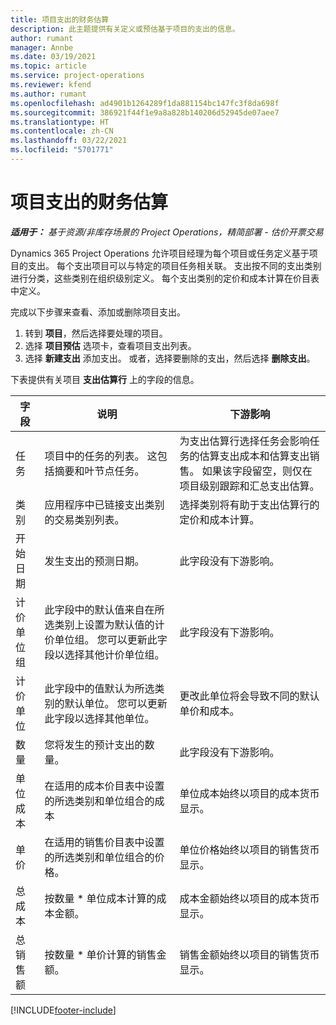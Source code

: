 ```yaml
---
title: 项目支出的财务估算
description: 此主题提供有关定义或预估基于项目的支出的信息。
author: rumant
manager: Annbe
ms.date: 03/19/2021
ms.topic: article
ms.service: project-operations
ms.reviewer: kfend
ms.author: rumant
ms.openlocfilehash: ad4901b1264289f1da881154bc147fc3f8da698f
ms.sourcegitcommit: 386921f44f1e9a8a828b140206d52945de07aee7
ms.translationtype: HT
ms.contentlocale: zh-CN
ms.lasthandoff: 03/22/2021
ms.locfileid: "5701771"
---
```

# <a name="financial-estimates-for-expenses-on-projects"></a>项目支出的财务估算
_**适用于：** 基于资源/非库存场景的 Project Operations，精简部署 - 估价开票交易_

Dynamics 365 Project Operations 允许项目经理为每个项目或任务定义基于项目的支出。 每个支出项目可以与特定的项目任务相关联。 支出按不同的支出类别进行分类，这些类别在组织级别定义。 每个支出类别的定价和成本计算在价目表中定义。 

完成以下步骤来查看、添加或删除项目支出。

1. 转到 **项目**，然后选择要处理的项目。
2. 选择 **项目预估** 选项卡，查看项目支出列表。
3. 选择 **新建支出** 添加支出。 或者，选择要删除的支出，然后选择 **删除支出**。

下表提供有关项目 **支出估算行** 上的字段的信息。 

| **字段** | **说明** | **下游影响** |
| --- | --- | --- |
| 任务 | 项目中的任务的列表。 这包括摘要和叶节点任务。 | 为支出估算行选择任务会影响任务的估算支出成本和估算支出销售。 如果该字段留空，则仅在项目级别跟踪和汇总支出估算。 |
| 类别 | 应用程序中已链接支出类别的交易类别列表。 | 选择类别将有助于支出估算行的定价和成本计算。 |
| 开始日期 | 发生支出的预测日期。 | 此字段没有下游影响。 |
| 计价单位组 | 此字段中的默认值来自在所选类别上设置为默认值的计价单位组。 您可以更新此字段以选择其他计价单位组。 | 此字段没有下游影响。 |
| 计价单位 | 此字段中的值默认为所选类别的默认单位。 您可以更新此字段以选择其他单位。 | 更改此单位将会导致不同的默认单价和成本。 |
| 数量 | 您将发生的预计支出的数量。 | 此字段没有下游影响。 |
| 单位成本 | 在适用的成本价目表中设置的所选类别和单位组合的成本 | 单位成本始终以项目的成本货币显示。 |
| 单价 | 在适用的销售价目表中设置的所选类别和单位组合的价格。 | 单位价格始终以项目的销售货币显示。 |
| 总成本 | 按数量 \* 单位成本计算的成本金额。| 成本金额始终以项目的成本货币显示。 |
| 总销售额 | 按数量 \* 单价计算的销售金额。 | 销售金额始终以项目的销售货币显示。 |


[!INCLUDE[footer-include](../includes/footer-banner.md)]
